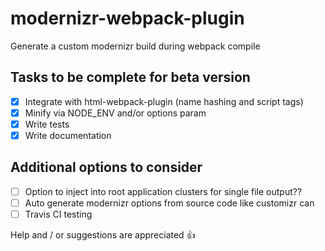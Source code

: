 # modernizr-webpack-plugin

Generate a custom modernizr build during webpack compile

## Tasks to be complete for beta version

- [x] Integrate with html-webpack-plugin (name hashing and script tags)
- [x] Minify via NODE_ENV and/or options param 
- [x] Write tests 
- [x] Write documentation

## Additional options to consider

- [ ] Option to inject into root application clusters for single file output??
- [ ] Auto generate modernizr options from source code like customizr can 
- [ ] Travis CI testing

Help and / or suggestions are appreciated :thumbsup: